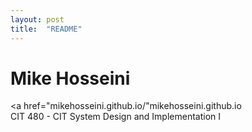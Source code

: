 ```yaml
---
layout: post
title:  "README"
---
```

# Mike Hosseini
<a href="mikehosseini.github.io/"mikehosseini.github.io</a> <br>
CIT 480 - CIT System Design and Implementation I
